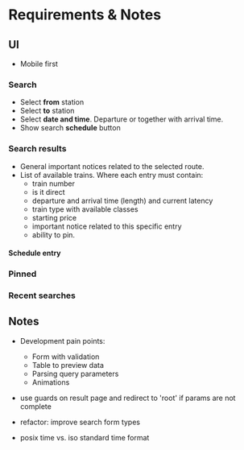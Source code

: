 # Requirements & Notes

## UI

- Mobile first

### Search

- Select **from** station
- Select **to** station
- Select **date and time**. Departure or together with arrival time.
- Show search **schedule** button

### Search results

- General important notices related to the selected route.
- List of available trains. Where each entry must contain:
  - train number
  - is it direct  
  - departure and arrival time (length) and current latency
  - train type with available classes
  - starting price
  - important notice related to this specific entry
  - ability to pin.

#### Schedule entry

### Pinned

### Recent searches

## Notes

- Development pain points:
  - Form with validation
  - Table to preview data
  - Parsing query parameters
  - Animations

- use guards on result page and redirect to 'root' if params are not complete
- refactor: improve search form types
- posix time vs. iso standard time format
